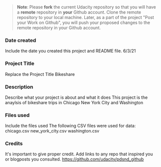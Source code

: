 >**Note**: Please **fork** the current Udacity repository so that you will have a **remote** repository in **your** Github account. Clone the remote repository to your local machine. Later, as a part of the project "Post your Work on Github", you will push your proposed changes to the remote repository in your Github account.

### Date created
Include the date you created this project and README file.
6/3/21

### Project Title
Replace the Project Title
Bikeshare

### Description
Describe what your project is about and what it does
This project is the anaylsis of bikeshare trips in Chicago New York City and Washington
### Files used
Include the files used
The following CSV files were used for data: chicago.csv new_york_city.csv washington.csv
### Credits
It's important to give proper credit. Add links to any repo that inspired you or blogposts you consulted.
https://github.com/udacity/pdsnd_github
